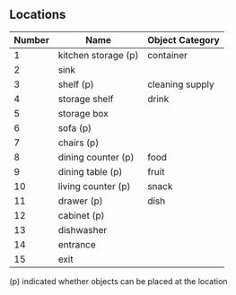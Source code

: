## Locations

| Number | Name  | Object Category
| ------------ | ----------- | ----------- |
| 1 | kitchen storage (p) | container |
| 2 | sink |
| 3 | shelf (p) | cleaning supply |
| 4 | storage shelf | drink |
| 5 | storage box |
| 6 | sofa (p) |  |
| 7 | chairs (p) |
| 8 | dining counter (p) | food |
| 9 | dining table (p) | fruit |
| 10 | living counter (p) | snack |
| 11 | drawer (p) | dish |
| 12 | cabinet (p) |
| 13 | dishwasher |
| 14 | entrance |
| 15 | exit |

(p) indicated whether objects can be placed at the location

